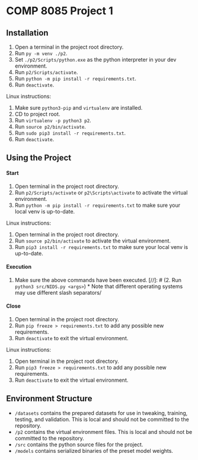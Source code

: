 # COMP 8085 Project 1

## Installation

1. Open a terminal in the project root directory.
2. Run `py -m venv ./p2`.
3. Set `./p2/Scripts/python.exe` as the python interpreter in your dev environment.
4. Run `p2/Scripts/activate`.
5. Run `python -m pip install -r requirements.txt`.
6. Run `deactivate`.

Linux instructions:
1. Make sure `python3-pip` and `virtualenv` are installed.
2. CD to project root.
3. Run `virtualenv -p python3 p2`.
4. Run `source p2/bin/activate`.
5. Run `sudo pip3 install -r requirements.txt`.
6. Run `deactivate`.

## Using the Project

#### Start

1. Open terminal in the project root directory.
2. Run `p2/Scripts/activate` or `p2\Scripts\activate` to activate the virtual environment.
3. Run `python -m pip install -r requirements.txt` to make sure your local venv is up-to-date.

Linux instructions:
1. Open terminal in the project root directory.
2. Run `source p2/bin/activate` to activate the virtual environment.
3. Run `pip3 install -r requirements.txt` to make sure your local venv is up-to-date.

#### Execution

1. Make sure the above commands have been executed.
[//]: # (2. Run `python3 src/NIDS.py <args>`)
\* Note that different operating systems may use different slash separators/

#### Close

1. Open terminal in the project root directory.
2. Run `pip freeze > requirements.txt` to add any possible new requirements.
3. Run `deactivate` to exit the virtual environment.

Linux instructions:
1. Open terminal in the project root directory.
2. Run `pip3 freeze > requirements.txt` to add any possible new requirements.
3. Run `deactivate` to exit the virtual environment.

## Environment Structure

- `/datasets` contains the prepared datasets for use in tweaking, training, testing, and validation.
This is local and should not be committed to the repository.
- `/p2` contains the virtual environment files. This is local and should not be committed to the repository.
- `/src` contains the python source files for the project.
- `/models` contains serialized binaries of the preset model weights.
